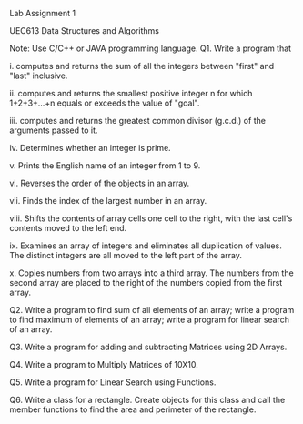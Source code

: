 Lab Assignment 1

UEC613 Data Structures and Algorithms

Note: Use C/C++ or JAVA programming language.
Q1. Write a program that

i. computes and returns the sum of all the integers between &quot;first&quot; and &quot;last&quot;
inclusive.

ii. computes and returns the smallest positive integer n for which 1+2+3+...+n equals
or exceeds the value of &quot;goal&quot;.

iii. computes and returns the greatest common divisor (g.c.d.) of the arguments passed
to it.

iv. Determines whether an integer is prime.

v. Prints the English name of an integer from 1 to 9.

vi. Reverses the order of the objects in an array.

vii. Finds the index of the largest number in an array.

viii. Shifts the contents of array cells one cell to the right, with the last cell&#39;s contents
moved to the left end.

ix. Examines an array of integers and eliminates all duplication of values. The distinct
integers are all moved to the left part of the array.

x. Copies numbers from two arrays into a third array. The numbers from the second
array are placed to the right of the numbers copied from the first array.

Q2. Write a program to find sum of all elements of an array; write a program to find maximum of
elements of an array; write a program for linear search of an array.

Q3. Write a program for adding and subtracting Matrices using 2D Arrays.

Q4. Write a program to Multiply Matrices of 10X10.

Q5. Write a program for Linear Search using Functions.

Q6. Write a class for a rectangle. Create objects for this class and call the member functions to
find the area and perimeter of the rectangle.
